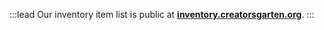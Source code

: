 ---
---

:::lead
Our inventory item list is public at [**inventory.creatorsgarten.org**](https://inventory.creatorsgarten.org/).
:::
